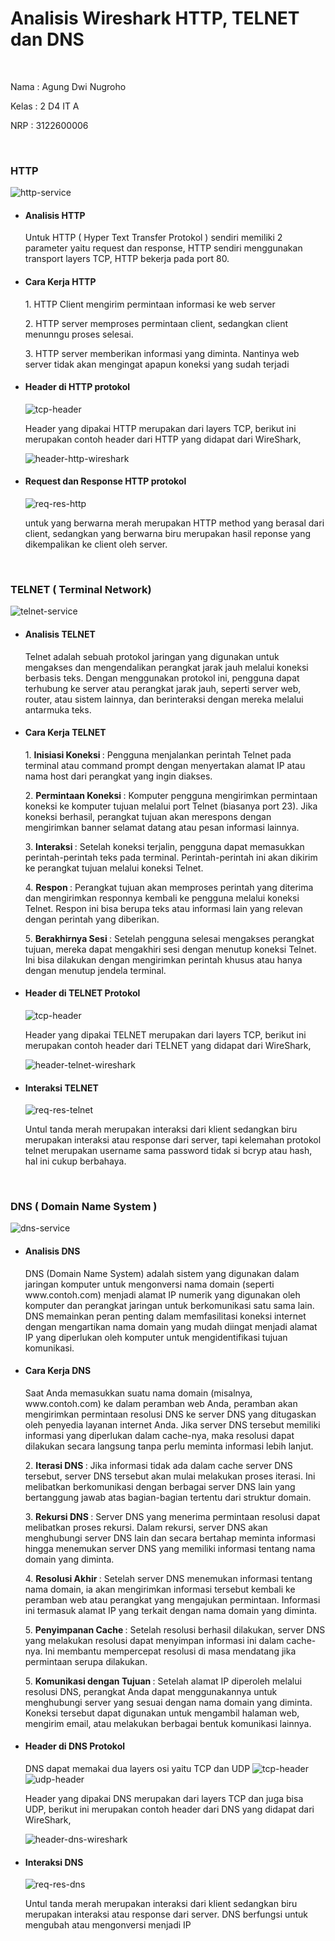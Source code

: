 <h1>Analisis Wireshark HTTP, TELNET dan DNS</h1>
<br/>

<p>Nama : Agung Dwi Nugroho</p>
<p>Kelas : 2 D4 IT A</p>
<p>NRP : 3122600006</p>

<br/>

<h3>HTTP</h3>
<img src="./../assets/tugas3/http-service.jpeg" alt="http-service" />
<ul>
  <li><h4>Analisis HTTP</h4>
    <p>
      Untuk HTTP ( Hyper Text Transfer Protokol ) sendiri memiliki 2 parameter yaitu request dan response, HTTP sendiri menggunakan transport layers TCP, HTTP bekerja pada port 80.
    </p>
  </li>
  <li><h4>Cara Kerja HTTP</h4>
    <p></p>
    <p>1. HTTP Client mengirim permintaan informasi ke web server</p>
    <p>2. HTTP server memproses permintaan client, sedangkan client menunngu proses selesai.</p>
    <p>3. HTTP server memberikan informasi yang diminta. Nantinya web server tidak akan mengingat apapun koneksi yang sudah terjadi</p>
  </li>
  <li><h4>Header di HTTP protokol</h4>
    <img src="./../assets/tugas3/tcp-header.jpeg" alt="tcp-header" />
    <p>
      Header yang dipakai HTTP merupakan dari layers TCP, berikut ini merupakan contoh header dari HTTP yang didapat dari WireShark,
    </p>
    <img src="./../assets/tugas3/header-http-wireshark.jpeg" alt="header-http-wireshark" />
  </li>
  <li><h4>Request dan Response HTTP protokol</h4>
    <img src="./../assets/tugas3/req-res-http.jpeg" alt="req-res-http" />
    <p>
      untuk yang berwarna merah merupakan HTTP method yang berasal dari client, sedangkan yang berwarna biru merupakan hasil reponse yang dikempalikan ke client oleh server.
    </p>
  </li>
</ul>
<br>
<h3>TELNET ( Terminal Network)</h3>
<img src="./../assets/tugas3/telnet-service.jpeg" alt="telnet-service" />

<ul>
  <li>
    <h4>Analisis TELNET</h4>
    <p>
      Telnet adalah sebuah protokol jaringan yang digunakan untuk mengakses dan mengendalikan perangkat jarak jauh melalui koneksi berbasis teks. Dengan menggunakan protokol ini, pengguna dapat terhubung ke server atau perangkat jarak jauh, seperti server web, router, atau sistem lainnya, dan berinteraksi dengan mereka melalui antarmuka teks.
    </p>
  </li>
  <li>
    <h4>Cara Kerja TELNET</h4>
    <p></p>
    <p>1. <b>Inisiasi Koneksi </b>: Pengguna menjalankan perintah Telnet pada terminal atau command prompt dengan menyertakan alamat IP atau nama host dari perangkat yang ingin diakses.</p>
    <p>2. <b>Permintaan Koneksi </b>: Komputer pengguna mengirimkan permintaan koneksi ke komputer tujuan melalui port Telnet (biasanya port 23). Jika koneksi berhasil, perangkat tujuan akan merespons dengan mengirimkan banner selamat datang atau pesan informasi lainnya.</p>
    <p>3. <b>Interaksi </b>: Setelah koneksi terjalin, pengguna dapat memasukkan perintah-perintah teks pada terminal. Perintah-perintah ini akan dikirim ke perangkat tujuan melalui koneksi Telnet.</p>
    <p>4. <b>Respon </b>: Perangkat tujuan akan memproses perintah yang diterima dan mengirimkan responnya kembali ke pengguna melalui koneksi Telnet. Respon ini bisa berupa teks atau informasi lain yang relevan dengan perintah yang diberikan.</p>
    <p>5. <b>Berakhirnya Sesi </b>: Setelah pengguna selesai mengakses perangkat tujuan, mereka dapat mengakhiri sesi dengan menutup koneksi Telnet. Ini bisa dilakukan dengan mengirimkan perintah khusus atau hanya dengan menutup jendela terminal.</p>
  </li>
  <li>
    <h4>Header di TELNET Protokol</h4>
    <img src="./../assets/tugas3/tcp-header.jpeg" alt="tcp-header" />
    <p>Header yang dipakai TELNET merupakan dari layers TCP, berikut ini merupakan contoh header dari TELNET yang didapat dari WireShark,</p>
    <img src="./../assets/tugas3/header-telnet-wireshark.jpeg" alt="header-telnet-wireshark" />
  </li>
  <li>
    <h4>Interaksi TELNET</h4>
    <img src="./../assets/tugas3/req-res-telnet.jpeg" alt="req-res-telnet" />
    <p>Untul tanda merah merupakan interaksi dari klient sedangkan biru merupakan interaksi atau response dari server, tapi kelemahan protokol telnet merupakan username sama password tidak si bcryp atau hash, hal ini cukup berbahaya.</p>
  </li>
</ul>
<br>

<h3>DNS ( Domain Name System )</h3>
<img src="./../assets/tugas3/dns-service.jpeg" alt="dns-service" />

<ul>
  <li>
    <h4>Analisis DNS</h4>
    <p>
      DNS (Domain Name System) adalah sistem yang digunakan dalam jaringan komputer untuk mengonversi nama domain (seperti www.contoh.com) menjadi alamat IP numerik yang digunakan oleh komputer dan perangkat jaringan untuk berkomunikasi satu sama lain. DNS memainkan peran penting dalam memfasilitasi koneksi internet dengan mengartikan nama domain yang mudah diingat menjadi alamat IP yang diperlukan oleh komputer untuk mengidentifikasi tujuan komunikasi.
    </p>
  </li>
  <li>
    <h4>Cara Kerja DNS</h4>
    <p></p>Saat Anda memasukkan suatu nama domain (misalnya, www.contoh.com) ke dalam peramban web Anda, peramban akan mengirimkan permintaan resolusi DNS ke server DNS yang ditugaskan oleh penyedia layanan internet Anda. Jika server DNS tersebut memiliki informasi yang diperlukan dalam cache-nya, maka resolusi dapat dilakukan secara langsung tanpa perlu meminta informasi lebih lanjut.</p>
    <p>2. <b>Iterasi DNS </b>: Jika informasi tidak ada dalam cache server DNS tersebut, server DNS tersebut akan mulai melakukan proses iterasi. Ini melibatkan berkomunikasi dengan berbagai server DNS lain yang bertanggung jawab atas bagian-bagian tertentu dari struktur domain.</p>
    <p>3. <b>Rekursi DNS </b>: Server DNS yang menerima permintaan resolusi dapat melibatkan proses rekursi. Dalam rekursi, server DNS akan menghubungi server DNS lain dan secara bertahap meminta informasi hingga menemukan server DNS yang memiliki informasi tentang nama domain yang diminta.</p>
    <p>4. <b>Resolusi Akhir </b>: Setelah server DNS menemukan informasi tentang nama domain, ia akan mengirimkan informasi tersebut kembali ke peramban web atau perangkat yang mengajukan permintaan. Informasi ini termasuk alamat IP yang terkait dengan nama domain yang diminta.</p>
    <p>5. <b>Penyimpanan Cache </b>: Setelah resolusi berhasil dilakukan, server DNS yang melakukan resolusi dapat menyimpan informasi ini dalam cache-nya. Ini membantu mempercepat resolusi di masa mendatang jika permintaan serupa dilakukan.</p>
    <p>5. <b>Komunikasi dengan Tujuan </b>: Setelah alamat IP diperoleh melalui resolusi DNS, perangkat Anda dapat menggunakannya untuk menghubungi server yang sesuai dengan nama domain yang diminta. Koneksi tersebut dapat digunakan untuk mengambil halaman web, mengirim email, atau melakukan berbagai bentuk komunikasi lainnya.</p>
  </li>
  <li>
    <h4>Header di DNS Protokol</h4>
    DNS dapat memakai dua layers osi yaitu TCP dan UDP
    <img src="./../assets/tugas3/tcp-header.jpeg" alt="tcp-header" />
    <img src="./../assets/tugas3/utp-header.jpeg" alt="udp-header" />
    <p>Header yang dipakai DNS merupakan dari layers TCP dan juga bisa UDP, berikut ini merupakan contoh header dari DNS yang didapat dari WireShark,</p>
    <img src="./../assets/tugas3/header-telnet-udp-wireshark.jpeg" alt="header-dns-wireshark" />
  </li>
  <li>
    <h4>Interaksi DNS</h4>
    <img src="./../assets/tugas3/req-res-dns.jpeg" alt="req-res-dns" />
    <p>Untul tanda merah merupakan interaksi dari klient sedangkan biru merupakan interaksi atau response dari server. DNS berfungsi untuk mengubah atau mengonversi menjadi IP</p>
  </li>
</ul>